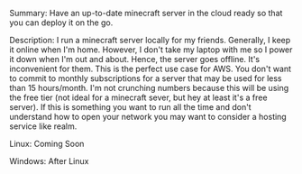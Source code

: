 Summary: Have an up-to-date minecraft server in the cloud ready so that you can deploy it on the go.

Description: I run a minecraft server locally for my friends. Generally, I keep it online when I'm home. However, I don't take my laptop with me so I power it down when I'm out and about. Hence, the server goes offline. It's inconvenient for them. This is the perfect use case for AWS. You don't want to commit to monthly subscriptions for a server that may be used for less than 15 hours/month. I'm not crunching numbers because this will be using the free tier (not ideal for a minecraft sever, but hey at least it's a free server). If this is something you want to run all the time and don't understand how to open your network you may want to consider a hosting service like realm.

Linux: Coming Soon


Windows: After Linux

